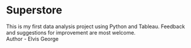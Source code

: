 # Superstore
This is my first data analysis project using Python and Tableau. Feedback and suggestions for improvement are most welcome.
<br>
Author - Elvis George
